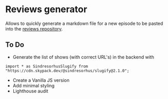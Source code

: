 # Reviews generator

Allows to quickly generate a markdown file for a new episode to be pasted into the [reviews repository](https://github.com/quicoto/reviews).

## To Do

- Generate the list of shows (with correct URL's) in the backend with

```import * as SindresorhusSlugify from "https://cdn.skypack.dev/@sindresorhus/slugify@2.1.0";```

- Create a Vanilla JS version
- Add minimal styling
- Lighthouse audit

